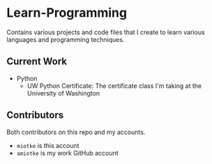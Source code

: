 # Learn-Programming

Contains various projects and code files that I create to learn various languages and programming techniques.


## Current Work
* Python
	* UW Python Certificate: The certificate class I'm taking at the University of Washington
	

## Contributors
Both contributors on this repo and my accounts.
* `miotke` is this account
* `amiotke` is my work GitHub account
